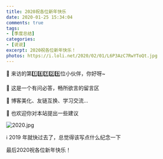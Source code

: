```yaml
---
title: 2020祝各位新年快乐
date: 2020-01-25 15:34:04
comments: true
tags:
- [季度总结]
categories:
- [说说]
excerpt: 2020祝各位新年快乐！
photos: https://i.loli.net/2020/02/01/L6P3AzC7RwYToQt.jpg
---
```

🙇‍ 来访的第1️⃣8️⃣7️⃣2️⃣9️⃣位小伙伴，你好呀~ 

🍻 这是一个有问必答，畅所欲言的留言区


🍪 博客美化、友链互换、学习交流…


🍭 也欢迎你对本站提出一些建议

![2020.jpg](https://i.loli.net/2020/02/01/L6P3AzC7RwYToQt.jpg)


ℹ 2019 年就快过去了，总觉得该写点什么纪念一下


最后2020祝各位新年快乐！